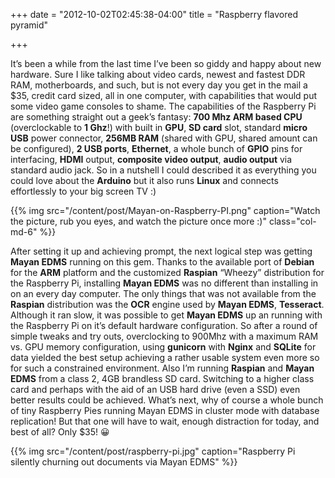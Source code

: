 +++
date = "2012-10-02T02:45:38-04:00"
title = "Raspberry flavored pyramid"

+++

It’s been a while from the last time I’ve been so giddy and happy about new hardware.
Sure I like talking about video cards, newest and fastest DDR RAM, motherboards,
and such, but is not every day you get in the mail a $35, credit card sized,
all in one computer, with capabilities that would put some video game consoles to shame.
The capabilities of the Raspberry Pi are something straight out a geek’s fantasy:
**700 Mhz ARM based CPU** (overclockable to **1 Ghz**!) with built in **GPU**,
**SD card** slot, standard **micro USB** power connector, **256MB RAM**
(shared with GPU, shared amount can be configured), **2 USB ports**,
**Ethernet**, a whole bunch of **GPIO** pins for interfacing, **HDMI** output,
**composite video output**, **audio output** via standard audio jack.
So in a nutshell I could described it as everything you could love about the
**Arduino** but it also runs **Linux** and connects effortlessly to your big
screen TV :)

{{% img src="/content/post/Mayan-on-Raspberry-PI.png" caption="Watch the picture, rub you eyes, and watch the picture once more :)" class="col-md-6" %}}

After setting it up and achieving prompt, the next logical step was getting
**Mayan EDMS** running on this gem. Thanks to the available port of **Debian**
for the **ARM** platform and the customized **Raspian** “Wheezy” distribution
for the Raspberry Pi, installing **Mayan EDMS** was no different than installing
in on an every day computer. The only things that was not available from the
**Raspian** distribution was the **OCR** engine used by **Mayan EDMS**,
**Tesseract**. Although it ran slow, it was possible to get **Mayan EDMS** up
an running with the Raspberry Pi on it’s default hardware configuration.
So after a round of simple tweaks and try outs, overclocking to 900Mhz with a
maximum RAM vs. GPU memory configuration, using **gunicorn** with **Nginx**
and **SQLite** for data yielded the best setup achieving a rather usable
system even more so for such a constrained environment. Also I’m running
**Raspian** and **Mayan EDMS** from a class 2, 4GB brandless SD card.
Switching to a higher class card and perhaps with the aid of an USB hard drive
(even a SSD) even better results could be achieved. What’s next, why of course
a whole bunch of tiny Raspberry Pies running Mayan EDMS in cluster mode with
database replication! But that one will have to wait, enough distraction for
today, and best of all? Only $35! 😀

{{% img src="/content/post/raspberry-pi.jpg" caption="Raspberry Pi silently churning out documents via Mayan EDMS"  %}}
